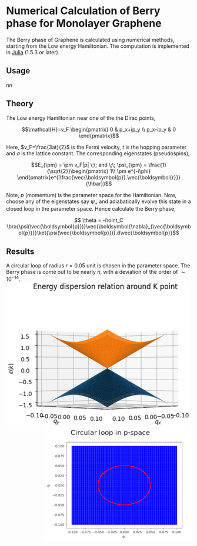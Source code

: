 # Numerical Calculation of Berry phase for Monolayer Graphene  
The Berry phase of Graphene is calculated using numerical methods, starting from the Low energy Hamiltonian. The computation is implemented in [Julia](https://julialang.org/) (1.5.3 or later).  
## Usage  
nn  
## Theory  
The Low energy Hamiltonian near one of the the Dirac points,
```math
\mathcal{H}=v_F
\begin{pmatrix}
  0 & p_x+ip_y \\
  p_x-ip_y & 0 
 \end{pmatrix}
```  
Here, $v_F=\frac{3at}{2}$ is the Fermi velocity, $t$ is the hopping parameter and $a$ is the lattice constant. The corresponding eigenstates (pseudospins),  
```math
E_{\pm} = \pm v_F|p| \;\; and \;\; \psi_{\pm} = \frac{1}{\sqrt{2}}\begin{pmatrix}
        1\\
        \pm e^{-i\phi}
\end{pmatrix}e^{i\frac{\vec{\boldsymbol{p}}.\vec{\boldsymbol{r}}}{\hbar}}
```  
Note, $p$ (momentum) is the parameter space for the Hamiltonian. Now, choose any of the eigenstates say $\psi_+$ and adiabatically evolve this state in a closed loop in the parameter space. Hence calculate the Berry phase,
```math
    \theta = -i\oint_C \bra{\psi(\vec{\boldsymbol{p}})}\vec{\boldsymbol{\nabla}_{\vec{\boldsymbol{p}}}}\ket{\psi(\vec{\boldsymbol{p}})}.d\vec{\boldsymbol{p}}
```
## Results  
A circular loop of radius $r=0.05$ unit is chosen in the parameter space. The Berry phase is come out to be nearly $\pi$, with a deviation of the order of $\sim 10^{-14}$.  
<img align="left" width="500" src="https://github.com/abirm766/berry-phase-in-graphene/blob/main/bands.png"><img align="right" width="400" src="https://github.com/abirm766/berry-phase-in-graphene/blob/main/loop.png">
